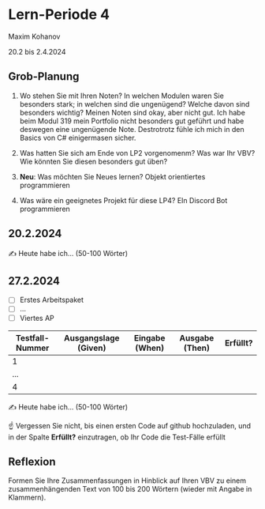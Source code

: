 # Lern-Periode 4

Maxim Kohanov

20.2 bis 2.4.2024

## Grob-Planung

1. Wo stehen Sie mit Ihren Noten? In welchen Modulen waren Sie besonders stark; in welchen sind die ungenügend? Welche davon sind besonders wichtig?
   Meinen Noten sind okay, aber nicht gut. Ich habe beim Modul 319 mein Portfolio nicht besonders gut geführt und habe deswegen eine ungenügende Note. Destrotrotz fühle ich mich in den Basics von C# einigermasen sicher.
   
2. Was hatten Sie sich am Ende von LP2 vorgenomenm? Was war Ihr VBV? Wie könnten Sie diesen besonders gut üben?
   
   
3. **Neu**: Was möchten Sie Neues lernen?
   Objekt orientiertes programmieren
   
4. Was wäre ein geeignetes Projekt für diese LP4?
   EIn Discord Bot programmieren

## 20.2.2024

✍️ Heute habe ich... (50-100 Wörter)

## 27.2.2024

- [ ] Erstes Arbeitspaket
- [ ] ...
- [ ] Viertes AP

| Testfall-Nummer | Ausgangslage (Given) | Eingabe (When) | Ausgabe (Then) | Erfüllt? |
| --------------- | -------------------- | -------------- | -------------- | -------- |
| 1               |                      |                |                |          |
| ...             |                      |                |                |          |
| 4               |                      |                |                |          |

✍️ Heute habe ich... (50-100 Wörter)

☝️ Vergessen Sie nicht, bis einen ersten Code auf github hochzuladen, und in der Spalte **Erfüllt?** einzutragen, ob Ihr Code die Test-Fälle erfüllt



## Reflexion

Formen Sie Ihre Zusammenfassungen in Hinblick auf Ihren VBV zu einem zusammenhängenden Text von 100 bis 200 Wörtern (wieder mit Angabe in Klammern).
